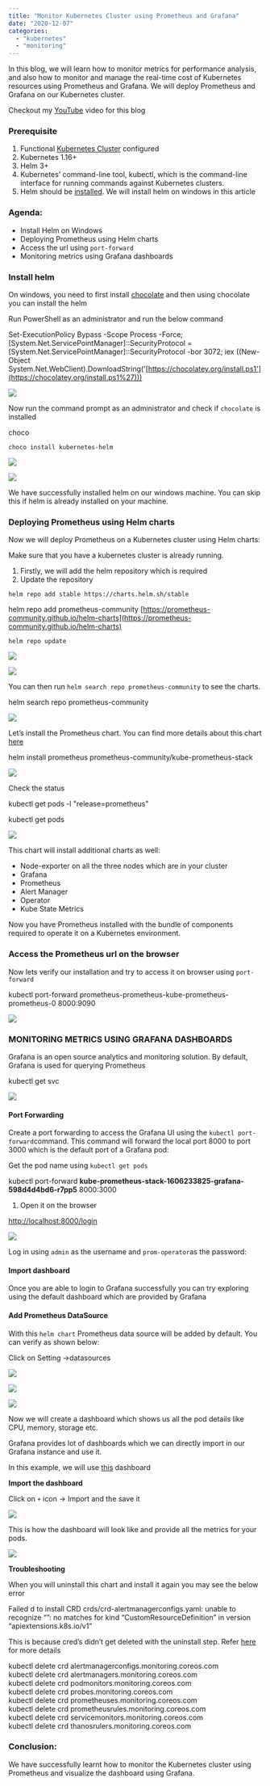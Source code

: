 ```yaml
---
title: "Monitor Kubernetes Cluster using Prometheus and Grafana"
date: "2020-12-07"
categories: 
  - "kubernetes"
  - "monitoring"
---
```


In this blog, we will learn how to monitor metrics for performance analysis, and also how to monitor and manage the real-time cost of Kubernetes resources using Prometheus and Grafana. We will deploy Prometheus and Grafana on our Kubernetes cluster.

Checkout my [YouTube](https://youtu.be/-i2K6KBwK3U) video for this blog

### **Prerequisite**

1. Functional [Kubernetes Cluster](https://devops4solutions.com/setup-kubernetes-cluster-in-gcp/) configured
2. Kubernetes 1.16+
3. Helm 3+
4. Kubernetes’ command-line tool, kubectl, which is the command-line interface for running commands against Kubernetes clusters.
5. Helm should be [installed](https://helm.sh/docs/intro/install/). We will install helm on windows in this article

### **Agenda**:

- Install Helm on Windows
- Deploying Prometheus using Helm charts
- Access the url using `port-forward`
- Monitoring metrics using Grafana dashboards

### **Install helm**

On windows, you need to first install [chocolate](https://chocolatey.org/install) and then using chocolate you can install the helm

Run PowerShell as an administrator and run the below command

Set-ExecutionPolicy Bypass -Scope Process -Force; \[System.Net.ServicePointManager\]::SecurityProtocol = \[System.Net.ServicePointManager\]::SecurityProtocol -bor 3072; iex ((New-Object System.Net.WebClient).DownloadString('[https://chocolatey.org/install.ps1'](https://chocolatey.org/install.ps1%27)))

![](https://cdn-images-1.medium.com/max/880/1*S3cV-iQ9V_1MBEtjU8nQ-w.png)

Now run the command prompt as an administrator and check if `chocolate` is installed 

choco

```
choco install kubernetes-helm
```

![](https://cdn-images-1.medium.com/max/880/1*7HnKOdmr5y0wVErVleTu-w.png)

![](https://cdn-images-1.medium.com/max/880/1*UCXSGrTx17n7wp0VMknfOQ.png)

We have successfully installed helm on our windows machine. You can skip this if helm is already installed on your machine.

### **Deploying Prometheus using Helm charts**

Now we will deploy Prometheus on a Kubernetes cluster using Helm charts:

Make sure that you have a kubernetes cluster is already running.

1. Firstly, we will add the helm repository which is required
2. Update the repository

```
helm repo add stable https://charts.helm.sh/stable
```

helm repo add prometheus-community [https://prometheus-community.github.io/helm-charts](https://prometheus-community.github.io/helm-charts)

```
helm repo update
```

![](https://cdn-images-1.medium.com/max/880/1*6i27x6PyQ3KJ2-OYYxSV1A.png)

![](https://cdn-images-1.medium.com/max/880/1*QPqFRmmaKAlb0mtwvjBHwQ.png)

You can then run `helm search repo prometheus-community` to see the charts.

helm search repo prometheus-community

![](https://cdn-images-1.medium.com/max/880/1*PPVkFZL8W4nMBkK0i7FHFQ.png)

Let’s install the Prometheus chart. You can find more details about this chart [here](https://github.com/prometheus-community/helm-charts/tree/main/charts/kube-prometheus-stack)

helm install prometheus prometheus-community/kube-prometheus-stack

![](https://cdn-images-1.medium.com/max/880/1*8nWlUQVDjEVi4qdCyMEHsA.png)

Check the status

kubectl get pods -l "release=prometheus"

kubectl get pods

![](https://cdn-images-1.medium.com/max/880/1*Gm7u3u76fWCN1A1iyrM_PQ.png)

This chart will install additional charts as well:

- Node-exporter on all the three nodes which are in your cluster
- Grafana
- Prometheus
- Alert Manager
- Operator
- Kube State Metrics

Now you have Prometheus installed with the bundle of components required to operate it on a Kubernetes environment.

### **Access the Prometheus url on the browser**

Now lets verify our installation and try to access it on browser using `port-forward`

kubectl port-forward prometheus-prometheus-kube-prometheus-prometheus-0 8000:9090

![](https://cdn-images-1.medium.com/max/880/1*jGuI1HOOUbSqtdMOkq_39Q.png)

### MONITORING METRICS USING GRAFANA DASHBOARDS

Grafana is an open source analytics and monitoring solution. By default, Grafana is used for querying Prometheus

kubectl get svc

![](https://cdn-images-1.medium.com/max/880/1*6hK0pFdAUbBjgt28x6fuUQ.png)

#### **Port Forwarding**

Create a port forwarding to access the Grafana UI using the `kubectl port-forward`command. This command will forward the local port 8000 to port 3000 which is the default port of a Grafana pod:

Get the pod name using `kubectl get pods`

kubectl port-forward **kube-prometheus-stack-1606233825-grafana-598d4d4bd6-r7pp5** 8000:3000

1. Open it on the browser 

[http://localhost:8000/login](http://localhost:8000/login)

![](https://cdn-images-1.medium.com/max/880/1*HIykHFAk1RliVOHS_F6dcA.png)

Log in using `admin` as the username and `prom-operator`as the password:

#### **Import dashboard**

Once you are able to login to Grafana successfully you can try exploring using the default dashboard which are provided by Grafana

#### **Add Prometheus DataSource**

With this `helm chart` Prometheus data source will be added by default. You can verify as shown below:

Click on Setting ->datasources

![](https://cdn-images-1.medium.com/max/880/0*z815a-fwmUZ2Jrzd.png)

![](https://cdn-images-1.medium.com/max/880/0*zJlliXflVdWSqGu2.png)

![](https://cdn-images-1.medium.com/max/880/0*vNJwONxl8WL026ds.png)

Now we will create a dashboard which shows us all the pod details like CPU, memory, storage etc.

Grafana provides lot of dashboards which we can directly import in our Grafana instance and use it.

In this example, we will use [this](https://grafana.com/grafana/dashboards/6781) dashboard

**Import the dashboard**

Click on `+` icon -> Import and the save it

![](https://cdn-images-1.medium.com/max/880/0*1obx2uoDeeGkUh1n.png)

This is how the dashboard will look like and provide all the metrics for your pods.

![](https://cdn-images-1.medium.com/max/880/1*c9C0jVl63pzWJYetvhs1vg.png)

**Troubleshooting**

When you will uninstall this chart and install it again you may see the below error 

Failed d to install CRD crds/crd-alertmanagerconfigs.yaml: unable to recognize “”: no matches for kind “CustomResourceDefinition” in version “apiextensions.k8s.io/v1”

This is because cred’s didn’t get deleted with the uninstall step. Refer [here](https://github.com/prometheus-community/helm-charts/tree/main/charts/kube-prometheus-stack#uninstall-chart) for more details

kubectl delete crd alertmanagerconfigs.monitoring.coreos.com  
kubectl delete crd alertmanagers.monitoring.coreos.com  
kubectl delete crd podmonitors.monitoring.coreos.com  
kubectl delete crd probes.monitoring.coreos.com  
kubectl delete crd prometheuses.monitoring.coreos.com  
kubectl delete crd prometheusrules.monitoring.coreos.com  
kubectl delete crd servicemonitors.monitoring.coreos.com  
kubectl delete crd thanosrulers.monitoring.coreos.com

### **Conclusion**:

We have successfully learnt how to monitor the Kubernetes cluster using Prometheus and visualize the dashboard using Grafana.
